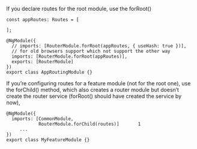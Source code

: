 If you declare routes for the root module, use the forRoot()

```
const appRoutes: Routes = [

];

@NgModule({
  // imports: [RouterModule.forRoot(appRoutes, { useHash: true })],
  // for old browsers support which not support the other way
  imports: [RouterModule.forRoot(appRoutes)],
  exports: [RouterModule]
})
export class AppRoutingModule {}
```

If you’re configuring routes for a feature module (not for the root one), use the forChild() method, which also creates a router module but doesn’t create the router service (forRoot() should have created the service by now),

```
@NgModule({
  imports: [CommonModule,
            RouterModule.forChild(routes)]       1
     ...
})
export class MyFeatureModule {}

```
